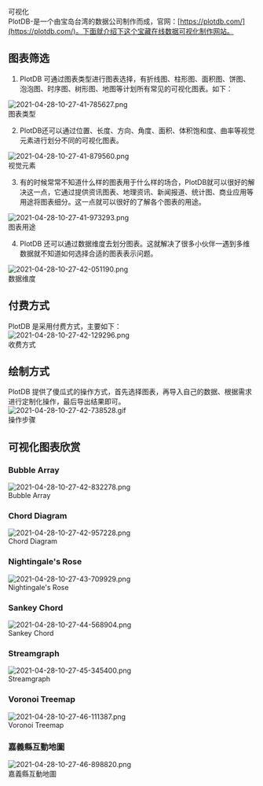 可视化<br />PlotDB-是一个由宝岛台湾的数据公司制作而成，官网：[https://plotdb.com/](https://plotdb.com/)。下面就介绍下这个宝藏在线数据可视化制作网站。
<a name="UqN5a"></a>
## 图表筛选

1. PlotDB 可通过图表类型进行图表选择，有折线图、柱形图、面积图、饼图、泡泡图、时序图、树形图、地图等计划所有常见的可视化图表。如下：

![2021-04-28-10-27-41-785627.png](https://cdn.nlark.com/yuque/0/2021/png/396745/1619577227161-634f2fcc-138e-45d9-8d11-17a6d616b402.png#clientId=u252d82b2-3172-4&from=ui&id=u38436776&originHeight=489&originWidth=595&originalType=binary&size=15009&status=done&style=shadow&taskId=ud9ae8285-bc39-4ff2-93e7-9b81c13a557)<br />图表类型

2. PlotDB还可以通过位置、长度、方向、角度、面积、体积饱和度、曲率等视觉元素进行划分不同的可视化图表。

![2021-04-28-10-27-41-879560.png](https://cdn.nlark.com/yuque/0/2021/png/396745/1619577244241-46eab482-435d-43a5-bf13-d1b879bacb37.png#clientId=u252d82b2-3172-4&from=ui&id=ub4706800&originHeight=675&originWidth=308&originalType=binary&size=10095&status=done&style=shadow&taskId=u51ecc422-e929-4a62-abcd-f9b85ec8ff2)<br />视觉元素

3. 有的时候常常不知道什么样的图表用于什么样的场合，PlotDB就可以很好的解决这一点，它通过提供资讯图表、地理资讯、新闻报道、统计图、商业应用等用途将图表细分。这一点就可以很好的了解各个图表的用途。

![2021-04-28-10-27-41-973293.png](https://cdn.nlark.com/yuque/0/2021/png/396745/1619577253688-07a98c54-20f1-40b2-a715-8f60d9015490.png#clientId=u252d82b2-3172-4&from=ui&id=u75852590&originHeight=369&originWidth=294&originalType=binary&size=8260&status=done&style=shadow&taskId=u238faed2-327d-4ef4-9526-d63e4ac0318)<br />图表用途

4. PlotDB 还可以通过数据维度去划分图表。这就解决了很多小伙伴一遇到多维数据就不知道如何选择合适的图表表示问题。

![2021-04-28-10-27-42-051190.png](https://cdn.nlark.com/yuque/0/2021/png/396745/1619577262759-b2e84893-6ffd-4e02-a204-656e76017364.png#clientId=u252d82b2-3172-4&from=ui&id=u64fed8e2&originHeight=423&originWidth=286&originalType=binary&size=3295&status=done&style=shadow&taskId=u336ce696-f87b-47d9-92cc-1eb0ff3d554)<br />数据维度
<a name="TfJ9i"></a>
## 付费方式
PlotDB 是采用付费方式，主要如下：<br />![2021-04-28-10-27-42-129296.png](https://cdn.nlark.com/yuque/0/2021/png/396745/1619577277601-10264e4d-af4f-41b7-a2c0-a80e4e72055b.png#clientId=u252d82b2-3172-4&from=ui&id=ubd97468d&originHeight=411&originWidth=1080&originalType=binary&size=146683&status=done&style=shadow&taskId=ua0a064cd-9b7c-4679-9f79-badfadf9913)<br />收费方式
<a name="rHk4z"></a>
## 绘制方式
PlotDB 提供了傻瓜式的操作方式，首先选择图表，再导入自己的数据、根据需求进行定制化操作，最后导出结果即可。<br />![2021-04-28-10-27-42-738528.gif](https://cdn.nlark.com/yuque/0/2021/gif/396745/1619577320269-c13b0f5d-7f51-47a8-9ba3-4c300603a220.gif#clientId=u252d82b2-3172-4&from=ui&id=u1c594c4f&originHeight=583&originWidth=1079&originalType=binary&size=2332649&status=done&style=none&taskId=ub404de44-1b6a-4323-85e8-580a4925738)<br />操作步骤
<a name="Wq0V6"></a>
## 可视化图表欣赏
<a name="bKmzl"></a>
### Bubble Array
![2021-04-28-10-27-42-832278.png](https://cdn.nlark.com/yuque/0/2021/png/396745/1619577297132-97b1caaa-e812-47f3-b54b-a530b6318cc9.png#clientId=u252d82b2-3172-4&from=ui&id=LsOc4&originHeight=482&originWidth=861&originalType=binary&size=101151&status=done&style=shadow&taskId=u44f5eeb7-5bcd-40d6-8658-26885964160)<br />Bubble Array
<a name="KKSwy"></a>
### Chord Diagram
![2021-04-28-10-27-42-957228.png](https://cdn.nlark.com/yuque/0/2021/png/396745/1619577331988-8763db7b-604e-4a14-b24c-bcc381d4d27d.png#clientId=u252d82b2-3172-4&from=ui&id=ue469ff79&originHeight=482&originWidth=861&originalType=binary&size=115667&status=done&style=shadow&taskId=uc29166ed-7133-471b-bbb3-42fc4294b3f)<br />Chord Diagram
<a name="yJmHa"></a>
### Nightingale's Rose
![2021-04-28-10-27-43-709929.png](https://cdn.nlark.com/yuque/0/2021/png/396745/1619577341555-3ec02adf-04b4-40ce-b3d2-f31e148a02f7.png#clientId=u252d82b2-3172-4&from=ui&id=ue01509ab&originHeight=482&originWidth=861&originalType=binary&size=83607&status=done&style=shadow&taskId=u7b739b33-3ec9-40ef-bece-2f10b3e6c61)<br />Nightingale's Rose
<a name="WF332"></a>
### Sankey Chord
![2021-04-28-10-27-44-568904.png](https://cdn.nlark.com/yuque/0/2021/png/396745/1619577351739-ae0faf07-9738-41f3-a2cb-df1622ddd911.png#clientId=u252d82b2-3172-4&from=ui&id=u2553e4de&originHeight=482&originWidth=861&originalType=binary&size=156164&status=done&style=shadow&taskId=uc5affb7c-d199-4d22-bd6e-2ea931c3952)<br />Sankey Chord
<a name="P6FVW"></a>
### Streamgraph
![2021-04-28-10-27-45-345400.png](https://cdn.nlark.com/yuque/0/2021/png/396745/1619577362785-cd7f65d8-00f1-4cef-bb22-86d65434a584.png#clientId=u252d82b2-3172-4&from=ui&id=u7f389792&originHeight=482&originWidth=861&originalType=binary&size=66157&status=done&style=shadow&taskId=u6885c0a9-9a6b-4992-aba4-580d90ab696)<br />Streamgraph
<a name="jtl3a"></a>
### Voronoi Treemap
![2021-04-28-10-27-46-111387.png](https://cdn.nlark.com/yuque/0/2021/png/396745/1619577370866-cde820c8-234c-4502-91bb-89c42057fabf.png#clientId=u252d82b2-3172-4&from=ui&id=u9476e2b4&originHeight=482&originWidth=861&originalType=binary&size=100672&status=done&style=shadow&taskId=u8b81ce93-b7df-4c97-8f1d-be9360b3345)<br />Voronoi Treemap
<a name="TiRxh"></a>
### 嘉義縣互動地圖
![2021-04-28-10-27-46-898820.png](https://cdn.nlark.com/yuque/0/2021/png/396745/1619577382538-24c4dbd7-f536-492d-a134-5deda2908d28.png#clientId=u252d82b2-3172-4&from=ui&id=u8ebb05a7&originHeight=482&originWidth=861&originalType=binary&size=69864&status=done&style=shadow&taskId=uf41e53f4-ba50-479b-97e1-e70ef885606)<br />嘉義縣互動地圖
